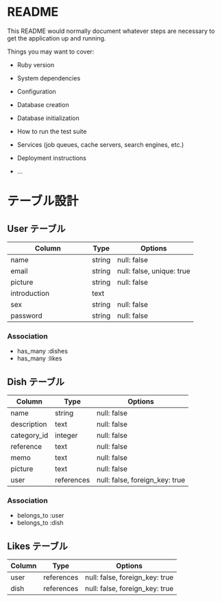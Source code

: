 # README

This README would normally document whatever steps are necessary to get the
application up and running.

Things you may want to cover:

* Ruby version

* System dependencies

* Configuration

* Database creation

* Database initialization

* How to run the test suite

* Services (job queues, cache servers, search engines, etc.)

* Deployment instructions

* ...

# テーブル設計

## User テーブル
| Column             | Type   | Options                   |
| ------------------ | ------ | ------------------------- |
| name               | string | null: false               |
| email              | string | null: false, unique: true |
| picture            | string | null: false               |
| introduction       | text   |                           |
| sex                | string | null: false               |
| password 　　　　　　| string | null: false               |

### Association

- has_many :dishes
- has_many :likes

## Dish テーブル
| Column           | Type       | Options                        |
| ---------------- | ---------- | ------------------------------ |
| name             | string     | null: false                    |
| description      | text       | null: false                    |
| category_id      | integer    | null: false                    |
| reference        | text       | null: false                    |
| memo             | text       | null: false                    |
| picture          | text       | null: false                    |
| user             | references | null: false, foreign_key: true |

### Association

- belongs_to :user
- belongs_to :dish

## Likes テーブル
| Column  | Type       | Options                        |
| ------- | ---------- | ------------------------------ |
| user    | references | null: false, foreign_key: true |
| dish    | references | null: false, foreign_key: true |
